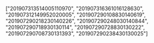 ["201907313514005110970", "201907316361016128630", "201907312149952020005", "201907290108830140619", "201907290218230140226", "201907290248030140844", "201907290718930130114", "201907290728830130222", "201907290708730131393", "201907290238430130025"]